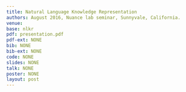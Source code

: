 ```yaml
---
title: Natural Language Knowledge Representation
authors: August 2016, Nuance lab seminar, Sunnyvale, California.
venue:
base: nlkr
pdf: presentation.pdf
pdf-ext: NONE
bib: NONE
bib-ext: NONE
code: NONE
slides: NONE
talk: NONE
poster: NONE
layout: post
---
```

